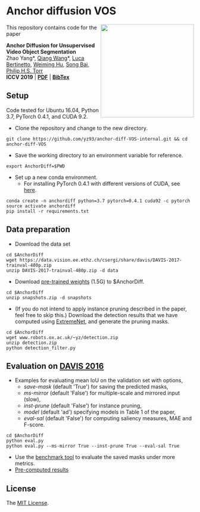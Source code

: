 # Anchor diffusion VOS
<img align="right" src="http://www.robots.ox.ac.uk/~yz/img/gif.gif" width="250px" />

This repository contains code for the paper

**Anchor Diffusion for Unsupervised Video Object Segmentation** <br />
Zhao Yang\*, [Qiang Wang](http://www.robots.ox.ac.uk/~qwang/)\*, [Luca Bertinetto](http://www.robots.ox.ac.uk/~luca), [Weiming Hu](https://scholar.google.com/citations?user=Wl4tl4QAAAAJ&hl=en), [Song Bai](http://songbai.site/), [Philip H.S. Torr](http://www.robots.ox.ac.uk/~tvg/) <br />
**ICCV 2019** | **[PDF](https://arxiv.org/abs/1910.10895)** | **[BibTex](bib)** <br />

## Setup
Code tested for Ubuntu 16.04, Python 3.7, PyTorch 0.4.1, and CUDA 9.2.

* Clone the repository and change to the new directory.
```
git clone https://github.com/yz93/anchor-diff-VOS-internal.git && cd anchor-diff-VOS
```
* Save the working directory to an environment variable for reference.
```shell
export AnchorDiff=$PWD
```
* Set up a new conda environment.
    * For installing PyTorch 0.4.1 with different versions of CUDA, see [here](https://pytorch.org/get-started/previous-versions/#via-conda). 
```
conda create -n anchordiff python=3.7 pytorch=0.4.1 cuda92 -c pytorch
source activate anchordiff
pip install -r requirements.txt
```


## Data preparation
- Download the data set
```shell
cd $AnchorDiff
wget https://data.vision.ee.ethz.ch/csergi/share/davis/DAVIS-2017-trainval-480p.zip
unzip DAVIS-2017-trainval-480p.zip -d data
```
* Download [pre-trained weights](https://drive.google.com/file/d/1A6ozn2FT2Ef1dn7HGNgUb1WboWFN2NON/view?usp=sharing) (1.5G) to $AnchorDiff.
```shell
cd $AnchorDiff
unzip snapshots.zip -d snapshots
```
* (If you do not intend to apply instance pruning described in the paper, feel free to skip this.) Download the detection results that we have computed using [ExtremeNet](https://github.com/xingyizhou/ExtremeNet),
and generate the pruning masks.
```shell
cd $AnchorDiff
wget www.robots.ox.ac.uk/~yz/detection.zip
unzip detection.zip
python detection_filter.py
```

## Evaluation on [DAVIS 2016](https://davischallenge.org/davis2016/code.html)
* Examples for evaluating mean IoU on the validation set with options,
    * *save-mask* (default 'True') for saving the predicted masks,
    * *ms-mirror* (default 'False') for multiple-scale and mirrored input (slow),
    * *inst-prune* (default 'False') for instance pruning,
    * *model* (default 'ad') specifying models in Table 1 of the paper,
    * *eval-sal* (default 'False') for computing saliency measures, MAE and F-score.
```shell
cd $AnchorDiff
python eval.py
python eval.py --ms-mirror True --inst-prune True --eval-sal True
```
* Use the [benchmark tool](https://github.com/davisvideochallenge/davis-matlab) to evaluate the saved masks under more metrics.
* [Pre-computed results](https://www.robots.ox.ac.uk/~yz/val_results.zip)

## License
The [MIT License](https://choosealicense.com/licenses/mit/).
